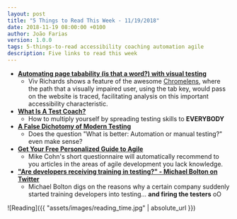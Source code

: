 ```yaml
---
layout: post
title: "5 Things to Read This Week - 11/19/2018"
date: 2018-11-19 08:00:00 +0100
author: João Farias
version: 1.0.0
tags: 5-things-to-read accessibility coaching automation agile
description: Five links to read this week
---
```


- **[Automating page tabability (is that a word?) with visual testing](http://vivrichards.co.uk/testing/automating-page-tab-flows-using-visual-testing-and-javascript)**
  - Viv Richards shows a feature of the awesome [Chromelens](http://chromelens.xyz), where the path that a visually impaired user, using the tab key, would pass on the website is traced, facilitating analysis on this important accessibility characteristic.
- **[What Is A Test Coach?](https://thoughtsontest.wordpress.com/2018/11/09/what-is-a-test-coach/)**
  - How to multiply yourself by spreading testing skills to **EVERYBODY**
- **[A False Dichotomy of Modern Testing](http://testerstories.com/2018/11/a-false-dichotomy-of-modern-testing/)**
  - Does the question "What is better: Automation or manual testing?" even make sense?
- **[Get Your Free Personalized Guide to Agile](https://www.mountaingoatsoftware.com/blog/get-your-free-personalized-guide-to-agile#When:17:00:00Z)**
  - Mike Cohn's short questionnaire will automatically recommend to you articles in the areas of agile development you lack knowledge.
- **["Are developers receiving training in testing?" - Michael Bolton on Twitter](https://twitter.com/michaelbolton/status/1062979723079401473)**
  - Michael Bolton digs on the reasons why a certain company suddenly started training developers into testing... **and firing the testers** oO

![Reading]({{ "assets/images/reading_time.jpg" | absolute_url }})
